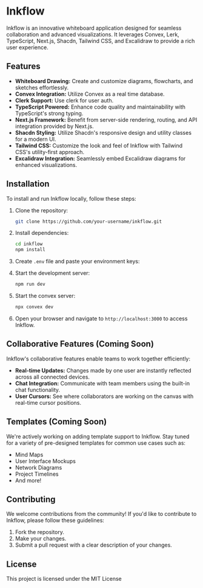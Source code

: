 # Inkflow

Inkflow is an innovative whiteboard application designed for seamless collaboration and advanced visualizations. It leverages Convex, Lerk, TypeScript, Next.js, Shacdn, Tailwind CSS, and Excalidraw to provide a rich user experience.

## Features

- **Whiteboard Drawing:** Create and customize diagrams, flowcharts, and sketches effortlessly.
- **Convex Integration:** Utilize Convex as a real time database.
- **Clerk Support:** Use clerk for user auth.
- **TypeScript Powered:** Enhance code quality and maintainability with TypeScript's strong typing.
- **Next.js Framework:** Benefit from server-side rendering, routing, and API integration provided by Next.js.
- **Shacdn Styling:** Utilize Shacdn's responsive design and utility classes for a modern UI.
- **Tailwind CSS:** Customize the look and feel of Inkflow with Tailwind CSS's utility-first approach.
- **Excalidraw Integration:** Seamlessly embed Excalidraw diagrams for enhanced visualizations.

## Installation

To install and run Inkflow locally, follow these steps:

1. Clone the repository:
   ```bash
   git clone https://github.com/your-username/inkflow.git
   ```

2. Install dependencies:
   ```bash
   cd inkflow
   npm install
   ```
3. Create `.env` file and paste your environment keys:
3. Start the development server:
   ```bash
   npm run dev
   ```
4. Start the convex server:
   ```bash
   npx convex dev
   ```
4. Open your browser and navigate to `http://localhost:3000` to access Inkflow.

## Collaborative Features (Coming Soon)

Inkflow's collaborative features enable teams to work together efficiently:

- **Real-time Updates:** Changes made by one user are instantly reflected across all connected devices.
- **Chat Integration:** Communicate with team members using the built-in chat functionality.
- **User Cursors:** See where collaborators are working on the canvas with real-time cursor positions.

## Templates (Coming Soon)

We're actively working on adding template support to Inkflow. Stay tuned for a variety of pre-designed templates for common use cases such as:

- Mind Maps
- User Interface Mockups
- Network Diagrams
- Project Timelines
- And more!

## Contributing

We welcome contributions from the community! If you'd like to contribute to Inkflow, please follow these guidelines:

1. Fork the repository.
2. Make your changes.
3. Submit a pull request with a clear description of your changes.

## License

This project is licensed under the MIT License 
